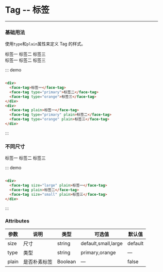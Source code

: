 <script>
  module.exports = {
    methods:{
      buttonEvent:(str)=>{
        alert(str + '-Button Clicked')
      }
    }
      
  };
</script>

# Tag -- 标签
----
### 基础用法
使用```type```和```plain```属性来定义 Tag 的样式。

<div class="demo-block">
  <div>
    <face-tag>标签一</face-tag>
    <face-tag type="primary">标签二</face-tag>
    <face-tag type="orange">标签三</face-tag>
  </div>
  <div class="mt10">
    <face-tag plain>标签一</face-tag>
    <face-tag type="primary" plain>标签二</face-tag>
    <face-tag type="orange" plain>标签三</face-tag>
  </div>
</div>

::: demo
```html

<div>
  <face-tag>标签一</face-tag>
  <face-tag type="primary">标签二</face-tag>
  <face-tag type="orange">标签三</face-tag>
</div>
<div>
  <face-tag plain>标签一</face-tag>
  <face-tag type="primary" plain>标签二</face-tag>
  <face-tag type="orange" plain>标签三</face-tag>
</div>

```
:::

### 不同尺寸

<div class="demo-block">
  <div>
    <face-tag size="large" plain>标签一</face-tag>
    <face-tag plain>标签二</face-tag>
    <face-tag size="small" plain>标签三</face-tag>
  </div>
</div>

::: demo
```html

<div>
  <face-tag size="large" plain>标签一</face-tag>
  <face-tag plain>标签二</face-tag>
  <face-tag size="small" plain>标签三</face-tag>
</div>

```
:::


### Attributes
| 参数      | 说明    | 类型      | 可选值       | 默认值   |
|---------- |-------- |---------- |-------------  |-------- |
| size     | 尺寸   | string  |   default,small,large            |    default     |
| type     | 类型   | string    |   primary,orange |     —    |
| plain     | 是否朴素标签   | Boolean    | — | false   |


